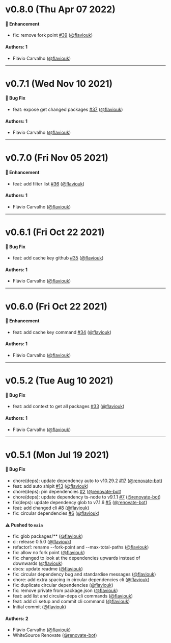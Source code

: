 # v0.8.0 (Thu Apr 07 2022)

#### 🚀 Enhancement

- fix: remove fork point [#39](https://github.com/flaviouk/standard-monorepo/pull/39) ([@flaviouk](https://github.com/flaviouk))

#### Authors: 1

- Flávio Carvalho ([@flaviouk](https://github.com/flaviouk))

---

# v0.7.1 (Wed Nov 10 2021)

#### 🐛 Bug Fix

- feat: expose get changed packages [#37](https://github.com/flaviouk/standard-monorepo/pull/37) ([@flaviouk](https://github.com/flaviouk))

#### Authors: 1

- Flávio Carvalho ([@flaviouk](https://github.com/flaviouk))

---

# v0.7.0 (Fri Nov 05 2021)

#### 🚀 Enhancement

- feat: add filter list [#36](https://github.com/flaviouk/standard-monorepo/pull/36) ([@flaviouk](https://github.com/flaviouk))

#### Authors: 1

- Flávio Carvalho ([@flaviouk](https://github.com/flaviouk))

---

# v0.6.1 (Fri Oct 22 2021)

#### 🐛 Bug Fix

- feat: add cache key github [#35](https://github.com/flaviouk/standard-monorepo/pull/35) ([@flaviouk](https://github.com/flaviouk))

#### Authors: 1

- Flávio Carvalho ([@flaviouk](https://github.com/flaviouk))

---

# v0.6.0 (Fri Oct 22 2021)

#### 🚀 Enhancement

- feat: add cache key command [#34](https://github.com/flaviouk/standard-monorepo/pull/34) ([@flaviouk](https://github.com/flaviouk))

#### Authors: 1

- Flávio Carvalho ([@flaviouk](https://github.com/flaviouk))

---

# v0.5.2 (Tue Aug 10 2021)

#### 🐛 Bug Fix

- feat: add context to get all packages [#33](https://github.com/flaviouk/standard-monorepo/pull/33) ([@flaviouk](https://github.com/flaviouk))

#### Authors: 1

- Flávio Carvalho ([@flaviouk](https://github.com/flaviouk))

---

# v0.5.1 (Mon Jul 19 2021)

#### 🐛 Bug Fix

- chore(deps): update dependency auto to v10.29.2 [#17](https://github.com/flaviouk/standard-monorepo/pull/17) ([@renovate-bot](https://github.com/renovate-bot))
- feat: add auto shipit [#13](https://github.com/flaviouk/standard-monorepo/pull/13) ([@flaviouk](https://github.com/flaviouk))
- chore(deps): pin dependencies [#2](https://github.com/flaviouk/standard-monorepo/pull/2) ([@renovate-bot](https://github.com/renovate-bot))
- chore(deps): update dependency ts-node to v9.1.1 [#7](https://github.com/flaviouk/standard-monorepo/pull/7) ([@renovate-bot](https://github.com/renovate-bot))
- fix(deps): update dependency glob to v7.1.6 [#5](https://github.com/flaviouk/standard-monorepo/pull/5) ([@renovate-bot](https://github.com/renovate-bot))
- feat: add changed cli [#8](https://github.com/flaviouk/standard-monorepo/pull/8) ([@flaviouk](https://github.com/flaviouk))
- fix: circular dependencies [#6](https://github.com/flaviouk/standard-monorepo/pull/6) ([@flaviouk](https://github.com/flaviouk))

#### ⚠️ Pushed to `main`

- fix: glob packages/** ([@flaviouk](https://github.com/flaviouk))
- ci: release 0.5.0 ([@flaviouk](https://github.com/flaviouk))
- refactor!: rename --fork-point and --max-total-paths ([@flaviouk](https://github.com/flaviouk))
- fix: allow no fork point ([@flaviouk](https://github.com/flaviouk))
- fix: changed to look at the dependencies upwards instead of downwards ([@flaviouk](https://github.com/flaviouk))
- docs: update readme ([@flaviouk](https://github.com/flaviouk))
- fix: circular dependency bug and standardise messages ([@flaviouk](https://github.com/flaviouk))
- chore: add extra spacing in circular dependencies cli ([@flaviouk](https://github.com/flaviouk))
- fix: duplicate circular dependencies ([@flaviouk](https://github.com/flaviouk))
- fix: remove private from package.json ([@flaviouk](https://github.com/flaviouk))
- feat: add list and circular-deps cli commands ([@flaviouk](https://github.com/flaviouk))
- feat: add cli setup and commit cli command ([@flaviouk](https://github.com/flaviouk))
- Initial commit ([@flaviouk](https://github.com/flaviouk))

#### Authors: 2

- Flávio Carvalho ([@flaviouk](https://github.com/flaviouk))
- WhiteSource Renovate ([@renovate-bot](https://github.com/renovate-bot))
